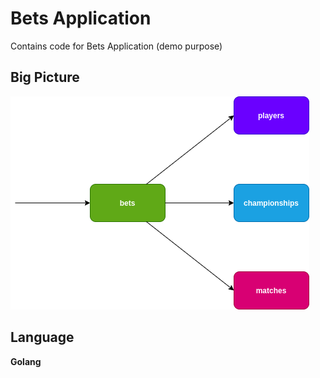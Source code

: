 # Bets Application

Contains code for Bets Application (demo purpose)

## Big Picture

![Big Picture](img/bets.png)

## Language

**Golang**

